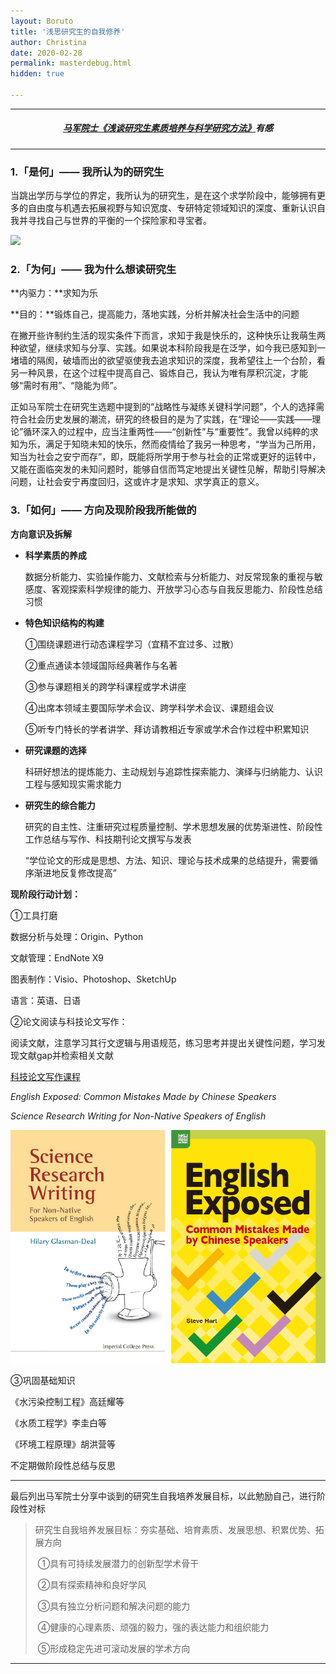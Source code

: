 ```yaml
---
layout: Boruto
title: '浅思研究生的自我修养'
author: Christina
date: 2020-02-28
permalink: masterdebug.html
hidden: true

---
```


---

<h5 style="text-align:center"><a href="https://www.bilibili.com/video/av92451511?from=search&seid=1094528721253603488">马军院士《浅谈研究生素质培养与科学研究方法》</a>有感</h5>

---



### 1.「是何」——  我所认为的研究生

当跳出学历与学位的界定，我所认为的研究生，是在这个求学阶段中，能够拥有更多的自由度与机遇去拓展视野与知识宽度、专研特定领域知识的深度、重新认识自我并寻找自己与世界的平衡的一个探险家和寻宝者。

![](/assets/img/)



### 2.「为何」——  我为什么想读研究生

**内驱力：**求知为乐

**目的：**锻炼自己，提高能力，落地实践，分析并解决社会生活中的问题

在撇开些许制约生活的现实条件下而言，求知于我是快乐的，这种快乐让我萌生两种欲望，继续求知与分享、实践。如果说本科阶段我是在泛学，如今我已感知到一堵墙的隔阂，破墙而出的欲望驱使我去追求知识的深度，我希望往上一个台阶，看另一种风景，在这个过程中提高自己、锻炼自己，我认为唯有厚积沉淀，才能够“需时有用”、“隐能为师”。

正如马军院士在研究生选题中提到的“战略性与凝练关键科学问题”，个人的选择需符合社会历史发展的潮流，研究的终极目的是为了实践，在“理论——实践——理论”循环深入的过程中，应当注重两性——“创新性”与“重要性”。我曾以纯粹的求知为乐，满足于知晓未知的快乐，然而疫情给了我另一种思考，“学当为己所用，知当为社会之安宁而存”，即，既能将所学用于参与社会的正常或更好的运转中，又能在面临突发的未知问题时，能够自信而笃定地提出关键性见解，帮助引导解决问题，让社会安宁再度回归，这或许才是求知、求学真正的意义。



### 3.「如何」——  方向及现阶段我所能做的

**方向意识及拆解**

- **科学素质的养成**

  数据分析能力、实验操作能力、文献检索与分析能力、对反常现象的重视与敏感度、客观探索科学规律的能力、开放学习心态与自我反思能力、阶段性总结习惯

  

- **特色知识结构的构建**

  ①围绕课题进行动态课程学习（宜精不宜过多、过散）

  ②重点通读本领域国际经典著作与名著

  ③参与课题相关的跨学科课程或学术讲座

  ④出席本领域主要国际学术会议、跨学科学术会议、课题组会议

  ⑤听专门特长的学者讲学、拜访请教相近专家或学术合作过程中积累知识

  

- **研究课题的选择**

  科研好想法的提炼能力、主动规划与追踪性探索能力、演绎与归纳能力、认识工程与感知现实需求能力

  

- **研究生的综合能力**

  研究的自主性、注重研究过程质量控制、学术思想发展的优势渐进性、阶段性工作总结与写作、科技期刊论文撰写与发表

  

  “学位论文的形成是思想、方法、知识、理论与技术成果的总结提升，需要循序渐进地反复修改提高”

  

**现阶段行动计划：**

①工具打磨

数据分析与处理：Origin、Python

文献管理：EndNote X9

图表制作：Visio、Photoshop、SketchUp

语言：英语、日语



②论文阅读与科技论文写作：

阅读文献，注意学习其行文逻辑与用语规范，练习思考并提出关键性问题，学习发现文献gap并检索相关文献

[科技论文写作课程](https://www.coursera.org/learn/sciwrite/)

*English Exposed: Common Mistakes Made by Chinese Speakers*

*Science Research Writing for Non-Native Speakers of English*

![](/assets/img/2020-03-01_135409.png)



③巩固基础知识

《水污染控制工程》高廷耀等

《水质工程学》李圭白等

《环境工程原理》胡洪营等



不定期做阶段性总结与反思

---

最后列出马军院士分享中谈到的研究生自我培养发展目标，以此勉励自己，进行阶段性对标

> 研究生自我培养发展目标：夯实基础、培育素质、发展思想、积累优势、拓展方向
>
> ​      ①具有可持续发展潜力的创新型学术骨干
>
> ​      ②具有探索精神和良好学风
>
> ​      ③具有独立分析问题和解决问题的能力
>
> ​      ④健康的心理素质、顽强的毅力，强的表达能力和组织能力
>
> ​      ⑤形成稳定先进可滚动发展的学术方向

---